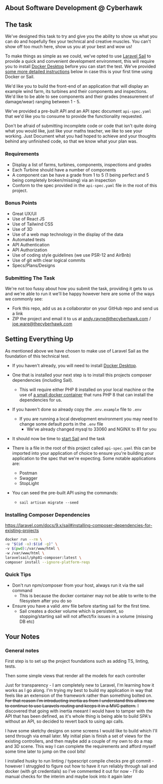 ## About Software Development @ Cyberhawk



## The task
We've designed this task to try and give you the ability to show us what you can do and hopefully flex your technical and creative muscles. You can't show off too much here, show us you at your best and wow us!

To make things as simple as we could, we've opted to use [Laravel Sail](https://laravel.com/docs/8.x/sail) to provide a quick and convenient development environment, this will require you to install
[Docker Desktop](https://www.docker.com/products/docker-desktop) before you can start the test. We've provided [some more detailed instructions](#setting-everything-up) below in case this is your first time using Docker or Sail.

We'd like you to build the front-end of an application that will display an example wind farm, its turbines and their components and inspections.
We'd like to be able to see components and their grades (measurement of damage/wear) ranging between 1 - 5.

We've provided a pre-built API and an API spec document `api-spec.yaml` that we'd like you to consume to provide the functionality requested.

Don't be afraid of submitting incomplete code or code that isn't quite doing what you would like, just like your maths teacher, we like to see your working.
Just Document what you had hoped to achieve and your thoughts behind any unfinished code, so that we know what your plan was.

### Requirements
- Display a list of farms, turbines, components, inspections and grades
- Each Turbine should have a number of components
- A component can be have a grade from 1 to 5 (1 being perfect and 5 being completely broken/missing) via an inspection
- Conform to the spec provided in the `api-spec.yaml` file in the root of this project.

### Bonus Points
- Great UX/UI
- Use of React JS
- Use of Tailwind CSS
- Use of 3D
- Use of a web map technology in the display of the data
- Automated tests
- API Authentication
- API Authorization
- Use of coding style guidelines (we use PSR-12 and AirBnb)
- Use of git with clear logical commits
- Specs/Plans/Designs

### Submitting The Task
We're not too fussy about how you submit the task, providing it gets to us and we're able to run it we'll be happy however here are some of the ways we commonly see:
- Fork this repo, add us as a collaborator on your GitHub repo and send us a link
- ZIP the project and email it to us at andy.rayne@thecyberhawk.com / joe.ware@thecyberhawk.com

## Setting Everything Up
As mentioned above we have chosen to make use of Laravel Sail as the foundation of this technical test.
- If you haven't already, you will need to install [Docker Desktop](https://www.docker.com/products/docker-desktop).
- One that is installed your next step is to install this projects composer dependencies (including Sail).
    - This will require either PHP 8 installed on your local machine or the use of [a small docker container](https://laravel.com/docs/8.x/sail#installing-composer-dependencies-for-existing-projects) that runs PHP 8 that can install the dependencies for us.
- If you haven't done so already copy the `.env.example` file to `.env`
    - If you are running a local development environment you may need to change some default ports in the `.env` file
        - We've already changed mysql to 33060 and NGINX to 81 for you
- It should now be time to [start Sail](https://laravel.com/docs/8.x/sail#starting-and-stopping-sail) and the task
- There is a file in the root of this project called `api-spec.yaml` this can be imported into your application of choice to ensure you're building your application to the spec that we're expecting. Some notable applications are:
  - Postman
  - Swagger
  - StopLight

- You can seed the pre-built API using the commands:
  - `sail artisan migrate --seed`


### Installing Composer Dependencies
https://laravel.com/docs/9.x/sail#installing-composer-dependencies-for-existing-projects
```bash
docker run --rm \
-u "$(id -u):$(id -g)" \
-v $(pwd):/var/www/html \
-w /var/www/html \
laravelsail/php81-composer:latest \
composer install --ignore-platform-reqs
```

### Quick Tips
- Don't run npm/composer from your host, always run it via the sail command
  - This is because the docker container may not be able to write to the filesystem after you do so
- Ensure you have a valid .env file before starting sail for the first time.
  - Sail creates a docker volume which is persistent, so stopping/starting sail will not affect/fix issues in a volume (missing DB etc)

## Your Notes

### General notes
First step is to set up the project foundations such as adding TS, linting, tests.

Then some simple views that render all the models for each controller

Just for transparency - I am completely new to Laravel, I'm learning how it works as I go along. I'm trying my best to build my application in way that feels like an extension of the framework rather than something bolted on. 
~~For that reason I'm introducting inertia as from I understand this allows me to continue to use Laravels routing and keeps it in a MVC pattern.~~ I discovered that going with inertia meeant I would have to tamper with the API that has been defined, as it's whole thing is being able to build SPA's without an API, so decided to revert back to using api calls.

I have some sketchy designs on some screens I would like to build which I'll send through via email later. My initial plan is finish a set of views for the existing controllers, and then maybe add a couple of my own to do a map and 3D scene. This way I can complete the requirements and afford myself some time later to jump on the cool bits!

I installed husky to run linting / typescript compile checks pre git commit - however I struggled to figure out how to have it run reliably through sail and docker (with git credentials) so I've commented it out for now - I'll do manual checks for the interim and maybe look into it again later

